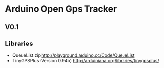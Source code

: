 # Arduino Open Gps Tracker
## V0.1

## Libraries
* QueueList.zip http://playground.arduino.cc/Code/QueueList
* TinyGPSPlus (Version 0.94b) http://arduiniana.org/libraries/tinygpsplus/